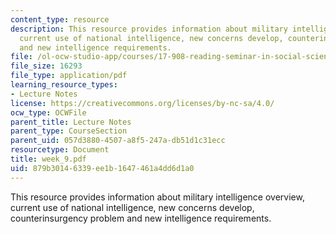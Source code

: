```yaml
---
content_type: resource
description: This resource provides information about military intelligence overview,
  current use of national intelligence, new concerns develop, counterinsurgency problem
  and new intelligence requirements.
file: /ol-ocw-studio-app/courses/17-908-reading-seminar-in-social-science-intelligence-and-national-security-fall-2005/879b30146339ee1b1647461a4dd6d1a0_week_9.pdf
file_size: 16293
file_type: application/pdf
learning_resource_types:
- Lecture Notes
license: https://creativecommons.org/licenses/by-nc-sa/4.0/
ocw_type: OCWFile
parent_title: Lecture Notes
parent_type: CourseSection
parent_uid: 057d3880-4507-a8f5-247a-db51d1c31ecc
resourcetype: Document
title: week_9.pdf
uid: 879b3014-6339-ee1b-1647-461a4dd6d1a0
---
```

This resource provides information about military intelligence overview, current use of national intelligence, new concerns develop, counterinsurgency problem and new intelligence requirements.